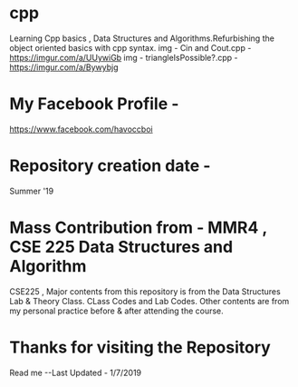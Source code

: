 # cpp
Learning Cpp  basics , Data Structures and Algorithms.Refurbishing the object oriented basics with cpp syntax.
img - Cin and Cout.cpp - https://imgur.com/a/UUywiGb
img - triangleIsPossible?.cpp - https://imgur.com/a/Bywybjg

# My Facebook Profile - 
https://www.facebook.com/havoccboi
# Repository creation date -
Summer '19
# Mass Contribution from - MMR4 , CSE 225 Data Structures and Algorithm
CSE225 , Major contents from this repository is from the Data Structures Lab & Theory Class.
CLass Codes and Lab Codes. Other contents are from my personal practice before & after attending the course.
# Thanks for visiting the Repository

Read me
--Last Updated - 1/7/2019
